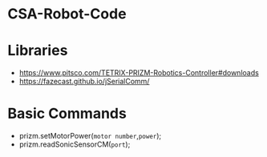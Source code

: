 # CSA-Robot-Code
# Libraries
- https://www.pitsco.com/TETRIX-PRIZM-Robotics-Controller#downloads
- https://fazecast.github.io/jSerialComm/
# Basic Commands
- prizm.setMotorPower(`motor number`,`power`);
- prizm.readSonicSensorCM(`port`);

